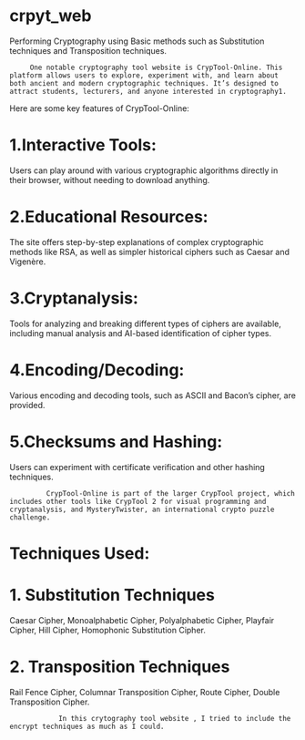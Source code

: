 # crpyt_web
Performing Cryptography using Basic methods such as Substitution techniques and Transposition techniques. 

         One notable cryptography tool website is CrypTool-Online. This platform allows users to explore, experiment with, and learn about both ancient and modern cryptographic techniques. It’s designed to attract students, lecturers, and anyone interested in cryptography1.

Here are some key features of CrypTool-Online:

# 1.Interactive Tools:
Users can play around with various cryptographic algorithms directly in their browser, without needing to download anything.

# 2.Educational Resources:
The site offers step-by-step explanations of complex cryptographic methods like RSA, as well as simpler historical ciphers such as Caesar and Vigenère.

# 3.Cryptanalysis:
Tools for analyzing and breaking different types of ciphers are available, including manual analysis and AI-based identification of cipher types.

# 4.Encoding/Decoding:
Various encoding and decoding tools, such as ASCII and Bacon’s cipher, are provided.

# 5.Checksums and Hashing:
Users can experiment with certificate verification and other hashing techniques.

             CrypTool-Online is part of the larger CrypTool project, which includes other tools like CrypTool 2 for visual programming and cryptanalysis, and MysteryTwister, an international crypto puzzle challenge.

# Techniques Used:
# 1. Substitution Techniques
Caesar Cipher,
Monoalphabetic Cipher,
Polyalphabetic Cipher,
Playfair Cipher,
Hill Cipher,
Homophonic Substitution Cipher.
# 2. Transposition Techniques
Rail Fence Cipher,
Columnar Transposition Cipher,
Route Cipher,
Double Transposition Cipher.



                In this crytography tool website , I tried to include the encrypt techniques as much as I could.
